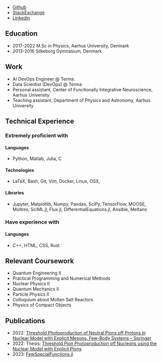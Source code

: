 

- [Github](https://github.com/MartinMikkelsen)
- [StackExchange](https://scicomp.stackexchange.com/users/42830/mmikkelsen)
- [Linkedin](https://www.linkedin.com/in/martinmikkelsen1/)

## Education

- 2017-2022 M.Sc in Physics, Aarhus University, Denmark
- 2013-2016 Silkeborg Gymnasium, Denmark

## Work

- AI DevOps Engineer @ Terma. 
- Data Scientist (DevOps) @ Terma   
- Personal assistant, Center of Functionally Integrative Neuroscience, Aarhus University
- Teaching assistant, Department of Physics and Astronomy, Aarhus University

## Technical Experience

### Extremely proficient with

#### Languages
- Python, Matlab, Julia, C
#### Technologies
- LaTeX, Bash, Git, Vim, Docker, Linux, OSX, 
#### Libraries
- Jupyter, Matplotlib, Numpy, Pandas, SciPy, TensorFlow, MOOSE, Moltres, SciML.jl, Flux.jl, DifferentialEquations.jl, Ansible, Meltano

### Have experience with 

#### Languages
- C++, HTML, CSS, Rust

## Relevant Coursework

- Quantum Engineering II
- Practical Programming and Numerical Methods
- Nuclear Physics II
- Quantum Mechanics II
- Particle Physics II
- Colloquium about Molten Salt Reactors
- Physics of Compact Objects

## Publications

- 2022: [Threshold Photoproduction of Neutral Pions off Protons in Nuclear Model with Explicit Mesons. Few-Body Systems – Springer](https://link.springer.com/article/10.1007/s00601-022-01783-9)
- 2022: Thesis: [Threshold Pion Photoproduction off Nucleons using the Nuclear Model with Explicit Pions](https://users-phys.au.dk/~fedorov/subatom/master/MartinMikkelsen.pdf)
- 2023: [FewSpecialFunctions.jl](https://github.com/MartinMikkelsen/FewSpecialFunctions.jl)